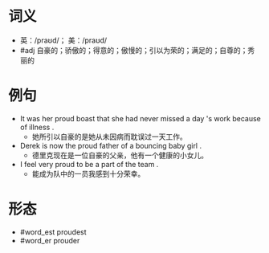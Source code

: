 # 词义
- 英：/praʊd/； 美：/praʊd/
- #adj 自豪的；骄傲的；得意的；傲慢的；引以为荣的；满足的；自尊的；秀丽的
# 例句
- It was her proud boast that she had never missed a day 's work because of illness .
	- 她所引以自豪的是她从未因病而耽误过一天工作。
- Derek is now the proud father of a bouncing baby girl .
	- 德里克现在是一位自豪的父亲，他有一个健康的小女儿。
- I feel very proud to be a part of the team .
	- 能成为队中的一员我感到十分荣幸。
# 形态
- #word_est proudest
- #word_er prouder
